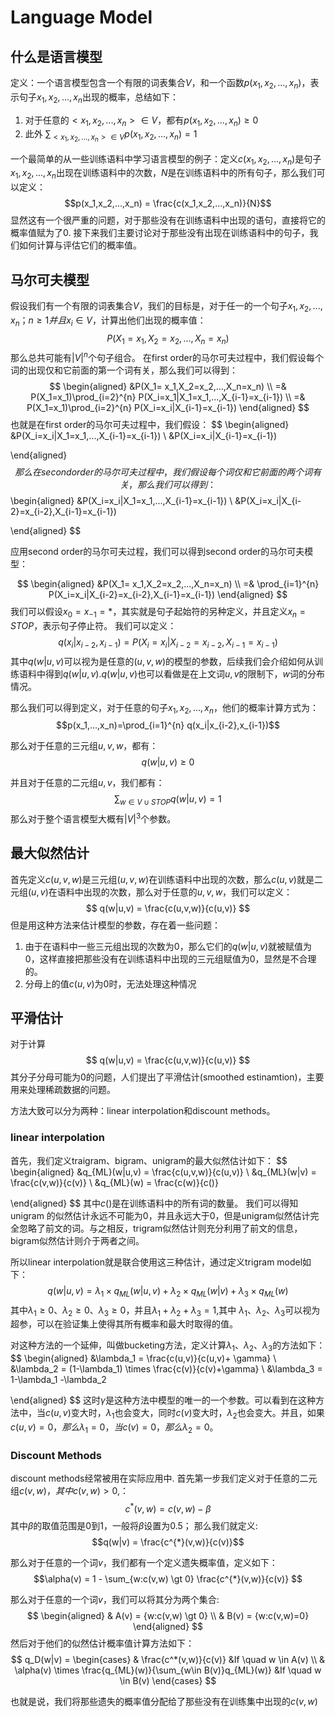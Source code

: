 # Language Model

## 什么是语言模型
定义：一个语言模型包含一个有限的词表集合$V$，和一个函数$p(x_1,x_2,...,x_n)$，表示句子$x_1,x_2,...,x_n$出现的概率，总结如下：
  1. 对于任意的$<x_1,x_2,...,x_n> \in V$，都有$p(x_1,x_2,...,x_n) \geq 0$
  2. 此外 $\sum_{<x_1,x_2,...,x_n> \in V} p(x_1,x_2,...,x_n)=1$

一个最简单的从一些训练语料中学习语言模型的例子：定义$c(x_1,x_2,...,x_n)$是句子$x_1,x_2,...,x_n$出现在训练语料中的次数，$N$是在训练语料中的所有句子，那么我们可以定义：
$$p(x_1,x_2,...,x_n) = \frac{c(x_1,x_2,...,x_n)}{N}$$
显然这有一个很严重的问题，对于那些没有在训练语料中出现的语句，直接将它的概率值赋为了0.
接下来我们主要讨论对于那些没有出现在训练语料中的句子，我们如何计算与评估它们的概率值。

## 马尔可夫模型
假设我们有一个有限的词表集合$V$，我们的目标是，对于任一的一个句子$x_1,x_2,...,x_n；n \geq 1并且x_i \in V$，计算出他们出现的概率值：
$$P(X_1=x_1,X_2=x_2,...,X_n=x_n) $$
那么总共可能有$|V|^n$个句子组合。
在first order的马尔可夫过程中，我们假设每个词的出现仅和它前面的第一个词有关，那么我们可以得到：
$$
\begin{aligned}
  &P(X_1= x_1,X_2=x_2,...,X_n=x_n)  \\
  =& P(X_1=x_1)\prod_{i=2}^{n} P(X_i=x_1|X_1=x_1,...,X_{i-1}=x_{i-1}) \\
  =& P(X_1=x_1)\prod_{i=2}^{n} P(X_i=x_i|X_{i-1}=x_{i-1})
\end{aligned}
$$
也就是在first order的马尔可夫过程中，我们假设：
$$ 
\begin{aligned}
&P(X_i=x_i|X_1=x_1,...,X_{i-1}=x_{i-1}) \\
&P(X_i=x_i|X_{i-1}=x_{i-1})

\end{aligned}
$$
那么在second order的马尔可夫过程中，我们假设每个词仅和它前面的两个词有关，那么我们可以得到：
$$ 
\begin{aligned}
&P(X_i=x_i|X_1=x_1,...,X_{i-1}=x_{i-1}) \\
&P(X_i=x_i|X_{i-2}=x_{i-2},X_{i-1}=x_{i-1})

\end{aligned}
$$

应用second order的马尔可夫过程，我们可以得到second order的马尔可夫模型：

$$
\begin{aligned}
  &P(X_1= x_1,X_2=x_2,...,X_n=x_n)  \\
  =& \prod_{i=1}^{n} P(X_i=x_i|X_{i-2}=x_{i-2},X_{i-1}=x_{i-1})
\end{aligned}
$$
我们可以假设$x_0=x_{-1}=*$，其实就是句子起始符的另种定义，并且定义$x_n=STOP$，表示句子停止符。
我们可以定义：
$$q(x_i|x_{i-2},x_{i-1}) = P(X_i=x_i|X_{i-2}=x_{i-2},X_{i-1}=x_{i-1}) $$
其中$q(w|u,v)$可以视为是任意的$(u,v,w)$的模型的参数，后续我们会介绍如何从训练语料中得到$q(w|u,v)$.$q(w|u,v)$也可以看做是在上文词$u,v$的限制下，$w$词的分布情况。

那么我们可以得到定义，对于任意的句子$x_1,x_2,...,x_n$，他们的概率计算方式为：
$$p(x_1,...,x_n)=\prod_{i=1}^{n} q(x_i|x_{i-2},x_{i-1})$$

那么对于任意的三元组$u,v,w$，都有：
$$q(w|u,v) \geq 0 $$

并且对于任意的二元组$u,v$，我们都有：
$$\sum_{w\in V \cup {STOP}} q(w|u,v)=1 $$
那么对于整个语言模型大概有$|V|^3$个参数。

## 最大似然估计
首先定义$c(u,v,w)$是三元组$(u,v,w)$在训练语料中出现的次数，那么$c(u,v)$就是二元组$(u,v)$在语料中出现的次数，那么对于任意的$u,v,w$，我们可以定义：
$$ q(w|u,v) = \frac{c(u,v,w)}{c(u,v)} $$
但是用这种方法来估计模型的参数，存在着一些问题：

1. 由于在语料中一些三元组出现的次数为0，那么它们的$q(w|u,v)$就被赋值为0，这样直接把那些没有在训练语料中出现的三元组赋值为0，显然是不合理的。
2. 分母上的值$c(u,v)$为0时，无法处理这种情况

## 平滑估计
对于计算
$$ q(w|u,v) = \frac{c(u,v,w)}{c(u,v)} $$
其分子分母可能为0的问题，人们提出了平滑估计(smoothed estinamtion)，主要用来处理稀疏数据的问题。

方法大致可以分为两种：linear interpolation和discount methods。

### linear interpolation
首先，我们定义traigram、bigram、unigram的最大似然估计如下：
$$
\begin{aligned}
&q_{ML}(w|u,v) = \frac{c(u,v,w)}{c(u,v)} \\
&q_{ML}(w|v) = \frac{c(v,w)}{c(v)} \\
&q_{ML}(w) = \frac{c(w)}{c()}


\end{aligned}
$$
其中$c()$是在训练语料中的所有词的数量。
我们可以得知unigram 的似然估计永远不可能为0，并且永远大于0，但是unigram似然估计完全忽略了前文的词。与之相反，trigram似然估计则充分利用了前文的信息，bigram似然估计则介于两者之间。

所以linear interpolation就是联合使用这三种估计，通过定义trigram model如下：
$$q(w|u,v) = \lambda_{1} \times q_{ML}(w|u,v) + \lambda_2 \times q_{ML}(w|v) + \lambda_3 \times q_{ML}(w) $$
其中$\lambda_1 \geq 0、\lambda_2 \geq 0、\lambda_3 \geq 0$，并且$\lambda_1 + \lambda_2 + \lambda_3 = 1$,其中 $\lambda_1 、\lambda_2、\lambda_3$可以视为超参，可以在验证集上使得其所有概率和最大时取得的值。

对这种方法的一个延伸，叫做bucketing方法，定义计算$\lambda_1 、\lambda_2、\lambda_3$的方法如下：
$$
\begin{aligned}
 &\lambda_1 = \frac{c(u,v)}{c(u,v)+ \gamma} \\
 &\lambda_2 = (1-\lambda_1) \times \frac{c(v)}{c(v)+\gamma} \\
 &\lambda_3 = 1-\lambda_1 -\lambda_2

\end{aligned}
$$
这时$\gamma$是这种方法中模型的唯一的一个参数。可以看到在这种方法中，当$c(u,v)$变大时，$\lambda_1$也会变大，同时$c(v)$变大时，$\lambda_2$也会变大。并且，如果$c(u,v)=0，那么\lambda_1=0，当c(v)=0，那么\lambda_2=0。$

### Discount Methods
discount methods经常被用在实际应用中.
首先第一步我们定义对于任意的二元组$c(v,w)，其中c(v,w) \gt 0$,：
$$c^{*}(v,w) = c(v,w) -\beta $$
其中$\beta$的取值范围是0到1，一般将$\beta$设置为0.5；
那么我们就定义:
$$q(w|v) = \frac{c^{*}(v,w)}{c(v)}$$

那么对于任意的一个词$v$，我们都有一个定义遗失概率值，定义如下：
$$\alpha(v) = 1 - \sum_{w:c(v,w) \gt 0} \frac{c^{*}(v,w)}{c(v)} $$

那么对于任意的一个词$v$，我们可以将其分为两个集合:
$$
\begin{aligned}
   & A(v) = {w:c(v,w) \gt 0} \\
   & B(v) = {w:c(v,w)=0}
\end{aligned}
$$
然后对于他们的似然估计概率值计算方法如下：
$$ q_D(w|v) = 
\begin{cases}
  &  \frac{c^*(v,w)}{c(v)} &If  \quad w \in A(v) \\
 & \alpha(v) \times \frac{q_{ML}(w)}{\sum_{w\in B(v)}q_{ML}(w)} &If \quad w \in B(v) 
\end{cases}
$$

也就是说，我们将那些遗失的概率值分配给了那些没有在训练集中出现的$c(v,w)$